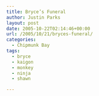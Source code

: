 ```yaml
---
title: Bryce’s Funeral
author: Justin Parks
layout: post
date: 2005-10-22T02:14:46+00:00
url: /2005/10/21/bryces-funeral/
categories:
  - Chipmunk Bay
tags:
  - bryce
  - kaigon
  - monkey
  - ninja
  - shawn

---
```

